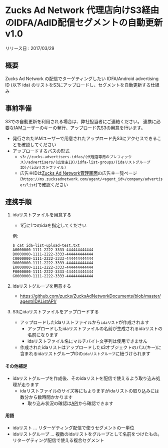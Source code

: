 # Zucks Ad Network 代理店向けS3経由のIDFA/AdID配信セグメントの自動更新 v1.0

リリース日 : 2017/03/29

## 概要

Zucks Ad Network の配信でターゲティングしたい IDFA/Android advertising ID (以下 ida) のリストをS3にアップロードし、セグメントを自動更新する仕組み

## 事前準備

S3での自動更新を利用される場合は、弊社担当者にご連絡ください。
連携に必要なIAMユーザーのキーの発行、アップロード先S3の用意を行います。

* 発行されたIAMユーザーで用意されたアップロード先S3にアクセスできることを確認してください
* アップロードするパスの形式
  * `s3://zucks-advertisers-idfas/(代理店専用のプレフィックス)/advertisers/(広告主ID)/idfa-list-groups/(idaリストグループID)/(idaリストファイル)`
  * 広告主IDは[Zucks Ad Network管理画面](https://ms.zucksadnetwork.com/agent)の広告主一覧ページ(`https://ms.zucksadnetwork.com/agent/<agent_id>/company/advertiser/list`)で確認ください

## 連携手順

1. idaリストファイルを用意する
    * 1行に1つのidaを指定してください

    例:

    ```
    $ cat ida-list-upload-test.txt
    A0000000-1111-2222-3333-444444444444
    B0000000-1111-2222-3333-444444444444
    C0000000-1111-2222-3333-444444444444
    D0000000-1111-2222-3333-444444444444
    E0000000-1111-2222-3333-444444444444
    F0000000-1111-2222-3333-444444444444
    G0000000-1111-2222-3333-444444444444
    ```

1. idaリストグループを用意する
    * https://github.com/zucks/ZucksAdNetworkDocuments/blob/master/agent/IDAListAPI/
1. S3にidaリストファイルをアップロードする
    * アップロードしたidaリストファイルから`idaリスト`が作成されます
      * アップロードしたidaリストファイルの名前が生成されるidaリストの名前になります
      * idaリストファイル名にマルチバイト文字列は使用できません
    * 作成されたidaリストはアップロードしたs3オブジェクトのパス(キー)に含まれるidaリストグループIDの`idaリストグループ`に紐づけられます

#### その他補足

* idaリストグループを作成後、そのidaリストを配信で使えるよう取り込み処理が走ります
  * idaリストファイルのサイズ等にもよりますがidaリストの取り込みには数分から数時間かかります
    * 取り込み状況の確認は[API](https://github.com/zucks/ZucksAdNetworkDocuments/blob/master/agent/IDAListAPI/README.md#idaリストグループのステータス確認)から確認できます

#### 用語

* idaリスト ... リターゲティング配信で使うセグメントの一単位
* idaリストグループ ... 複数のidaリストをグループとして名前をつけたもの。リターゲティング配信で使える複合セグメント
